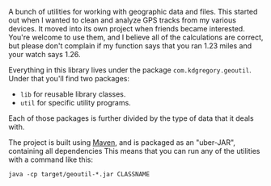 A bunch of utilities for working with geographic data and files. This started out
when I wanted to clean and analyze GPS tracks from my various devices. It moved
into its own project when friends became interested. You're welcome to use them,
and I believe all of the calculations are correct, but please don't complain if
my function says that you ran 1.23 miles and your watch says 1.26.

Everything in this library lives under the package `com.kdgregory.geoutil`. Under
that you'll find two packages:

* `lib` for reusable library classes.
* `util` for specific utility programs.

Each of those packages is further divided by the type of data that it deals with.

The project is built using [Maven](http://maven.apache.org/), and is packaged as
an "uber-JAR", containing all dependencies This means that you can run any of the
utilities with a command like this:

```
java -cp target/geoutil-*.jar CLASSNAME
```
